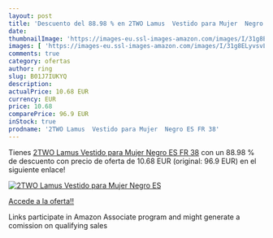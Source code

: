 ```yaml
---
layout: post
title: 'Descuento del 88.98 % en 2TWO Lamus  Vestido para Mujer  Negro ES'
date: 
thumbnailImage: 'https://images-eu.ssl-images-amazon.com/images/I/31g8ELyvsvL._SL200_.jpg'
images: [ 'https://images-eu.ssl-images-amazon.com/images/I/31g8ELyvsvL._SL200_.jpg' ]
comments: true
category: ofertas
author: ring
slug: B01J7IUKYQ
description:
actualPrice: 10.68 EUR
currency: EUR
price: 10.68
comparePrice: 96.9 EUR
inStock: true
prodname: '2TWO Lamus  Vestido para Mujer  Negro ES FR 38'
---
```


Tienes [2TWO Lamus  Vestido para Mujer  Negro ES FR 38](https://www.amazon.es/dp/B01J7IUKYQ/?tag=tolees-21) con un 88.98 % de descuento con precio de oferta de 10.68 EUR (original: 96.9 EUR) en el siguiente enlace!

[![2TWO Lamus  Vestido para Mujer  Negro ES](https://images-eu.ssl-images-amazon.com/images/I/31g8ELyvsvL._SL200_.jpg)](https://www.amazon.es/dp/B01J7IUKYQ/?tag=tolees-21)

[Accede a la oferta!!](https://www.amazon.es/dp/B01J7IUKYQ/?tag=tolees-21)

Links participate in Amazon Associate program and might generate a comission on qualifying sales


